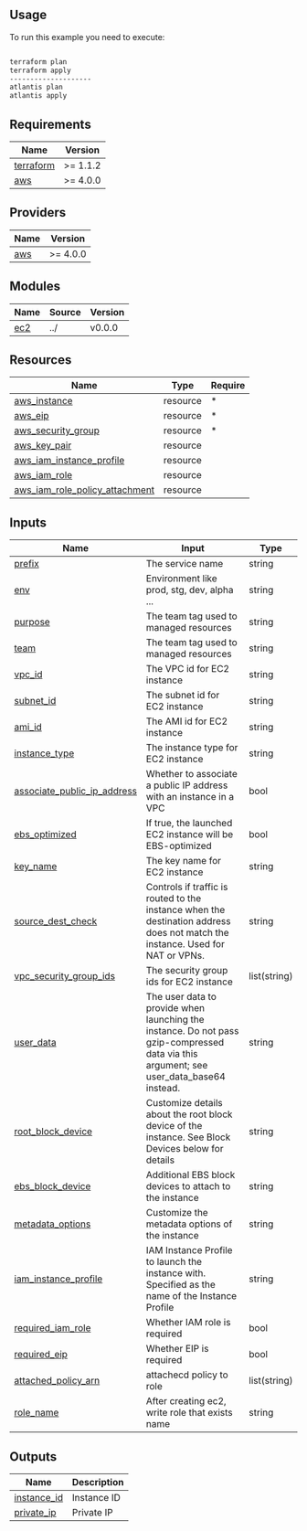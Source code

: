 ## Usage

To run this example you need to execute:

```bash

terraform plan
terraform apply
--------------------
atlantis plan
atlantis apply
```

<!-- BEGINNING OF PRE-COMMIT-TERRAFORM DOCS HOOK -->
## Requirements

| Name | Version |
|------|---------|
| <a name="requirement_terraform"></a> [terraform](#requirement\_terraform) | >= 1.1.2 |
| <a name="requirement_aws"></a> [aws](#requirement\_aws) | >= 4.0.0 |

## Providers

| Name | Version |
|------|---------|
| <a name="provider_aws"></a> [aws](#provider\_aws) | >= 4.0.0 |

## Modules

| Name | Source | Version |
|------|--------|---------|
| <a name="ec2"></a> [ec2](#ec2) | ../ | v0.0.0 |


## Resources

| Name | Type | Require |
|------|------|----------|
| [aws\_instance]() | resource | * |
| [aws\_eip]() | resource | * |
| [aws\_security\_group]() | resource | * |
| [aws\_key\_pair]() | resource |  |
| [aws\_iam\_instance\_profile]() | resource |  |
| [aws\_iam\_role]() | resource |  |
| [aws\_iam\_role\_policy\_attachment]() | resource |  |

## Inputs

| Name | Input | Type |
|------|------|------|
| [prefix]() | The service name | string |
| [env]() | Environment like prod, stg, dev, alpha ... | string |
| [purpose]() | The team tag used to managed resources | string |
| [team]() | The team tag used to managed resources | string |
| [vpc\_id]() | The VPC id for EC2 instance | string |
| [subnet\_id]() | The subnet id for EC2 instance | string |
| [ami\_id]() | The AMI id for EC2 instance | string |
| [instance\_type]() | The instance type for EC2 instance | string |
| [associate\_public\_ip\_address]() | Whether to associate a public IP address with an instance in a VPC | bool |
| [ebs\_optimized]() | If true, the launched EC2 instance will be EBS-optimized | bool |
| [key\_name]() | The key name for EC2 instance | string |
| [source\_dest\_check]() | Controls if traffic is routed to the instance when the destination address does not match the instance. Used for NAT or VPNs. | string |
| [vpc\_security\_group\_ids]() | The security group ids for EC2 instance | list(string) |
| [user\_data]() | The user data to provide when launching the instance. Do not pass gzip-compressed data via this argument; see user_data_base64 instead. | string |
| [root\_block\_device]() | Customize details about the root block device of the instance. See Block Devices below for details | string |
| [ebs\_block\_device]() | Additional EBS block devices to attach to the instance | string |
| [metadata\_options]() | Customize the metadata options of the instance | string |
| [iam\_instance\_profile]() | IAM Instance Profile to launch the instance with. Specified as the name of the Instance Profile | string |
| [required\_iam\_role]() | Whether IAM role is required | bool |
| [required\_eip]() | Whether EIP is required | bool |
| [attached\_policy\_arn]() | attachecd policy to role | list(string) |
| [role\_name]() | After creating ec2, write role that exists name | string |


## Outputs

| Name | Description |
|------|-------------|
| [instance_id]() | Instance ID |
| [private_ip]() | Private IP |
<!-- END OF PRE-COMMIT-TERRAFORM DOCS HOOK -->

